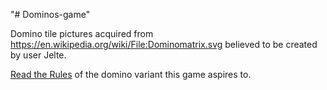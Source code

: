 "# Dominos-game" 

Domino tile pictures acquired from https://en.wikipedia.org/wiki/File:Dominomatrix.svg believed to be created by user Jelte.

[Read the Rules](./RULES.md) of the domino variant this game aspires to.